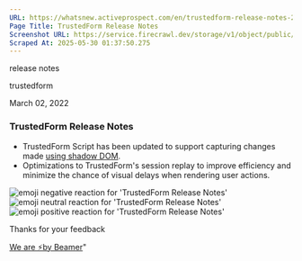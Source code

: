 ```yaml
---
URL: https://whatsnew.activeprospect.com/en/trustedform-release-notes-27fL19u8LS
Page Title: TrustedForm Release Notes
Screenshot URL: https://service.firecrawl.dev/storage/v1/object/public/media/screenshot-8f8830d3-377c-4274-9b63-a0411a91359d.png
Scraped At: 2025-05-30 01:37:50.275
---
```

release notes





trustedform



March 02, 2022

### TrustedForm Release Notes

- TrustedForm Script has been updated to support capturing changes made [using shadow DOM](https://developer.mozilla.org/en-US/docs/Web/Web_Components/Using_shadow_DOM).
- Optimizations to TrustedForm's session replay to improve efficiency and minimize the chance of visual delays when rendering user actions.

![emoji negative reaction for 'TrustedForm Release Notes'](https://app.getbeamer.com/images/emojiNeg.svg)![emoji neutral reaction for 'TrustedForm Release Notes'](https://app.getbeamer.com/images/emojiNeut.svg)![emoji positive reaction for 'TrustedForm Release Notes'](https://app.getbeamer.com/images/emojiPos.svg)

Thanks for your feedback

[We are ⚡by Beamer](https://www.getbeamer.com/?ref=watermark_MErKJCnu12412_public&company=ActiveProspect&watermarkRef=powered&utm_term=MErKJCnu12412&utm_content=ActiveProspect&utm_source=standalone&utm_medium=footer&utm_campaign=powered)"

